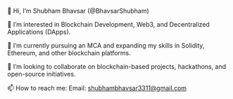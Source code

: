 👋 Hi, I’m Shubham Bhavsar (@BhavsarShubham)

👀 I’m interested in Blockchain Development, Web3, and Decentralized Applications (DApps).

🌱 I’m currently pursuing an MCA and expanding my skills in Solidity, Ethereum, and other blockchain platforms.

💞️ I’m looking to collaborate on blockchain-based projects, hackathons, and open-source initiatives.

📫 How to reach me:
Email: shubhambhavsar3311@gmail.com

